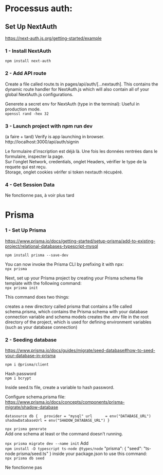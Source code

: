 # Processus auth:

## Set Up NextAuth

https://next-auth.js.org/getting-started/example

### 1 - Install NextAuth

`npm install next-auth`

### 2 - Add API route

Create a file called route.ts in pages/api/auth/[...nextauth]. This contains the dynamic route handler for NextAuth.js which will also contain all of your global NextAuth.js configurations.

Generete a secret env for NextAuth (type in the terminal):
Useful in production mode.  
`openssl rand -hex 32`

### 3 - Launch project with npm run dev

(a faire + tard)
Verify is app launching in browser.
http://localhost:3000/api/auth/signin

Le formulaire d'inscription est déjà là.
Une fois les données rentrées dans le formulaire, inspecter la page.  
Sur l'onglet Network, credentials, onglet Headers, vérifier le type de la requete qui est reçu.  
Storage, onglet cookies vérifer si token nextauth récupéré.

### 4 - Get Session Data

Ne fonctionne pas, à voir plus tard

# Prisma

### 1 - Set Up Prisma

https://www.prisma.io/docs/getting-started/setup-prisma/add-to-existing-project/relational-databases-typescript-mysql

`npm install prisma --save-dev`

You can now invoke the Prisma CLI by prefixing it with npx:  
`npx prisma`

Next, set up your Prisma project by creating your Prisma schema file template with the following command:  
`npx prisma init`

This command does two things:

creates a new directory called prisma that contains a file called schema.prisma, which contains the Prisma schema with your database connection variable and schema models
creates the .env file in the root directory of the project, which is used for defining environment variables (such as your database connection)

### 2 - Seeding database

https://www.prisma.io/docs/guides/migrate/seed-database#how-to-seed-your-database-in-prisma

`npm i @prisma/client`

Hash password  
`npm i bcrypt`

Inside seed.ts file, create a variable to hash password.

Configure schema.prisma file:  
https://www.prisma.io/docs/concepts/components/prisma-migrate/shadow-database

`datasource db {  
  provider = "mysql"
  url      = env("DATABASE_URL")
  shadowDatabaseUrl = env("SHADOW_DATABASE_URL")
}`

`npx prisma generate`  
Add one schema at least or the command doesn't running.

`npx prisma migrate dev --name init`
Add  
`npm install -D typescript ts-node @types/node`
"prisma": {
"seed": "ts-node prisma/seed.ts"
} inside your package.json to use this command:  
 `npx prisma db seed`

Ne fonctionne pas
